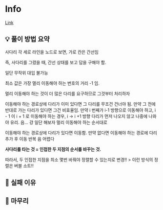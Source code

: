 # Info
[Link](https://boj.kr/3061)
## 💡 풀이 방법 요약

사다리 각 세로 라인을 노드로 보면, 가로 칸은 간선임

즉, 사다리를 그렸을 때, 간선 상태를 보고 답을 구해야 함.

일단 무작위 대입 불가능

최소 값은 가장 멀리 이동해야 하는 번호의 거리 -1 임.

멀리 이동해야 하는 것이 더 많은 다리를 요구하므로 그것부터 처리하자

이동해야 하는 경로상에 다리가 이미 있다면 그 다리를 무조건 건너야 됨. 만약 그 전에 반대로 가는 다리가 있다면 그건 비효율임. 만약 i 번째가 i-1 방향으로 이동해야 하고, i - 1 이 i + 1 로 이동해야 하는 경우, i -> i +1 방향 다리가 먼저 나오지 않고 나중에 나와야 유리.
음...
걍 일단 해보자 멀리 이동해야 하는 순서대로

이동해야 하는 경로상에 다리가 있다면 이동함. 만약 없다면 이동해야 하는 경로에 다리 추가 후 이동
반복
음 어렵다

**사다리를 타는 것 = 인접한 두 지점의 순서를 바꾸는 것.**

따라서, 두 인접한 지점을 최소 몇번 바꿔야 정렬할 수 있는지로 변경!! > 이런 방식의 정렬은 버블 소트!!

## 👀 실패 이유

## 🙂 마무리
